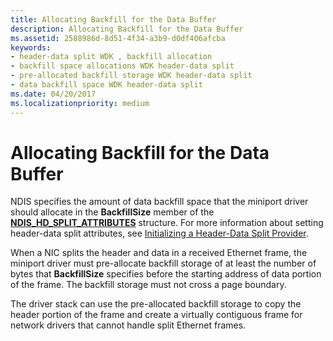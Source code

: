```yaml
---
title: Allocating Backfill for the Data Buffer
description: Allocating Backfill for the Data Buffer
ms.assetid: 2588986d-8d51-4f34-a3b9-d0df406afcba
keywords:
- header-data split WDK , backfill allocation
- backfill space allocations WDK header-data split
- pre-allocated backfill storage WDK header-data split
- data backfill space WDK header-data split
ms.date: 04/20/2017
ms.localizationpriority: medium
---
```


# Allocating Backfill for the Data Buffer





NDIS specifies the amount of data backfill space that the miniport driver should allocate in the **BackfillSize** member of the [**NDIS\_HD\_SPLIT\_ATTRIBUTES**](https://msdn.microsoft.com/library/windows/hardware/ff565694) structure. For more information about setting header-data split attributes, see [Initializing a Header-Data Split Provider](initializing-a-header-data-split-provider.md).

When a NIC splits the header and data in a received Ethernet frame, the miniport driver must pre-allocate backfill storage of at least the number of bytes that **BackfillSize** specifies before the starting address of data portion of the frame. The backfill storage must not cross a page boundary.

The driver stack can use the pre-allocated backfill storage to copy the header portion of the frame and create a virtually contiguous frame for network drivers that cannot handle split Ethernet frames.

 

 





